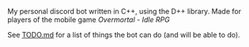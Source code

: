 My personal discord bot written in C++, using the D++ library. Made for players of the mobile game *Overmortal - Idle RPG*

See [TODO.md](TODO.md) for a list of things the bot can do (and will be able to do).